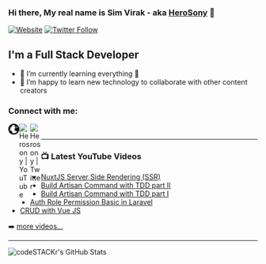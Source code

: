 ### Hi there, My real name is Sim Virak - aka [HeroSony][website] 👋

[![Website](https://img.shields.io/website?label=zoneofit.com&style=for-the-badge&url=http%3A%2F%2Fzoneofit.com)](http://zoneofit.com)
[![Twitter Follow](https://img.shields.io/twitter/follow/Hero_Sony?color=1DA1F2&logo=twitter&style=for-the-badge)](https://twitter.com/intent/follow?original_referer=https%3A%2F%2Fgithub.com%2FHero_Sony&screen_name=Hero_Sony)

## I'm a Full Stack Developer

- 🌱 I’m currently learning everything 🤣
- 👯 I’m happy to learn new technology to collaborate with other content creators

### Connect with me:

[<img align="left" alt="zoneofit.com" width="22px" src="https://raw.githubusercontent.com/iconic/open-iconic/master/svg/globe.svg" />][website]
[<img align="left" alt="Herosony | YouTube" width="22px" src="https://cdn.jsdelivr.net/npm/simple-icons@v3/icons/youtube.svg" />][youtube]
[<img align="left" alt="Herosony | Twitter" width="22px" src="https://cdn.jsdelivr.net/npm/simple-icons@v3/icons/twitter.svg" />][twitter]

<br />

---

### 📺 Latest YouTube Videos

<!-- YOUTUBE:START -->
- [NuxtJS Server Side Rendering (SSR)](https://www.youtube.com/watch?v=LA-zSN89p4k)
- [Build Artisan Command with TDD part II](https://www.youtube.com/watch?v=S-EURfEMyVk)
- [Build Artisan Command with TDD part I](https://www.youtube.com/watch?v=b65PpnVmrzk)
- [Auth Role Permission Basic in Laravel](https://www.youtube.com/watch?v=D71NJ35TRxE)
- [CRUD with Vue JS](https://www.youtube.com/watch?v=qA5PlSh1Qq8)
<!-- YOUTUBE:END -->

➡️ [more videos...](https://youtube.com/herosony)

---

<img align="left" alt="codeSTACKr's GitHub Stats" src="https://github-readme-stats.codestackr.vercel.app/api?username=HeroSony&show_icons=true&hide_border=true" />

[website]: https://zoneofit.com
[twitter]: https://twitter.com/Hero_Sony
[youtube]: https://youtube.com/herosony
